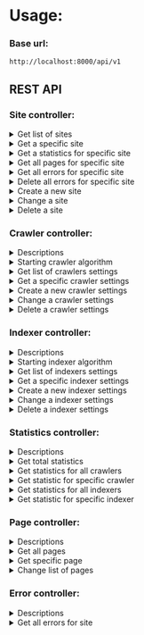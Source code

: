 Usage:
====
### Base url:
```
http://localhost:8000/api/v1
```

## REST API
### Site controller:
<details>
 <summary>Get list of sites</summary>

#### **Request**:
```
GET /site

{ base url }/site
 ```
#### **Response**:
```
[
    {
        "id": 1,
        "status": "INDEXED",
        "path": "https://mysite.com/",
        "name": "My first site"
    },
    {
        "id": 2,
        "status": "SAVED",
        "path": "https://mysecondsite.com/",
        "name": "My second site"
    }
]
 ```
#### **Exceptions**:
```

```
</details>

<details>
 <summary>Get a specific site</summary>

#### **Request**:
```
GET /site/{id}

{ base url }/site/{id}
 ```
#### **Response**:
```
{
    "id": 1,
    "status": "INDEXED",
    "statusTime": "2022-01-28 18:19:01",
    "path": "https://mysite.com/",
    "name": "MySite",
    "crawlerId": 1,
    "indexerId": 1
}
 ```
#### **Exceptions**:
```
Site with id: {id} not found
```
</details>

<details>
 <summary>Get a statistics for specific site </summary>

#### **Request**:
```
GET /site/{id}/stat

{ base url }/site/{id}/stat
 ```
#### **Response**:
```
Not implemented yet
 ```
#### **Exceptions**:
```
Not implemented yet
```
</details>

<details>
 <summary>Get all pages for specific site </summary>

#### **Request**:
```
GET /site/{id}/page

{ base url }/site/{id}/page
 ```
#### **Response**:
```
Not implemented yet
 ```
#### **Exceptions**:
```
Not implemented yet
```
</details>

<details>
 <summary>Get all errors for specific site </summary>

#### **Request**:
```
GET /site/{id}/error

{ base url }/site/{id}/error
 ```
#### **Response**:
```
Not implemented yet
 ```
#### **Exceptions**:
```
Not implemented yet
```
</details>

<details>
 <summary>Delete all errors for specific site </summary>

#### **Request**:
```
DELETE /site/{id}/error

{ base url }/site/{id}/error
 ```
#### **Response**:
```
Not implemented yet
 ```
#### **Exceptions**:
```
Not implemented yet
```
</details>

<details>
 <summary>Create a new site</summary>

#### **Request**:
```
POST /site

{ base url }/site

{
    "path":"https://mysite.com/",
    "name":"MySite"
}
 ```
#### **Response**:
```
{
    "id": 1,
    "status": "INORDER",
    "statusTime": "2022-01-30 14:08:52",
    "path": "https://mysite.com/",
    "name": "MySite",
    "crawlerId": 1,
    "indexerId": 1
}
 ```
#### **Exceptions**:
```
Site with path: https://mysite.com/ already has existed

Site with name: MySite already has existed

Validation failed for object='siteDto'. Error count: 
```
</details>

<details>
 <summary>Change a site</summary>

#### **Request**:
```
PUT /site/{id}

{ base url }/site/{id}

{
    "name": "NotMySite",
    "crawlerId": 2,
    "indexerId": 2
}
 ```
#### **Response**:
```
{
    "id": 1,
    "status": "INORDER",
    "statusTime": "2022-01-30 14:08:52",
    "path": "https://mysite.com/",
    "name": "NotMySite",
    "crawlerId": 2,
    "indexerId": 2
}
 ```
#### **Exceptions**:
```
Site with id: {id} not found

Site with name: NotMySite already has existed

Crawler preset with id: {crawlerId} not found

Indexer preset with id: {indexerId} not found

Validation failed for object='siteDto'. Error count: 
```
</details>

<details>
 <summary>Delete a site</summary>

#### **Request**:
```
DELETE /site/{id}

{ base url }/site/{id}
 ```
#### **Response**:
```
{id}
 ```
#### **Exceptions**:
```
Site with id: {id} not found
```
</details>

### Crawler controller:
<details><summary>Descriptions</summary>
Crawler - this is algorithm which walking on the site tree and save content on local database.

We can set up a few parameters:
- `preset`
    - boolean flag that indicates if the setting is a preset
- `presetName`
    - name of preset
- `description`
    - description of preset
- `parallelism`
    - level of parallelism when crawler's working. `parallelism >= 1`
- `timeout`
    - time in microseconds before crawler can skip page if page not available `timeout >= 0`
- `delay`
    - time in microseconds between fetch two pages `delay >= 0`
- `reconnect`
    - amount of try fetch page before crawler can skip page if page not available `reconnect >= 1`
- `userAgent`
    - just User Agent
- `referrer`
    - referrer address

Default parameters:
- `preset = true`
- `presetName = default`
- `description = default`
- `parallelism = 4`
- `timeout = 5000`
- `delay = 100`
- `reconnect = Mozilla/5.0 (Windows NT 10.0; Win64; x64) AppleWebKit/537.36 (KHTML, like Gecko) Chrome/96.0.4664.45 Safari/537.36`
- `userAgent = https://www.google.com`
- `referrer = 1`

Default parameters are automatically set when adding all new sites.
</details>

<details><summary>Starting crawler algorithm</summary>

This request starting crawler algorithm which will be walked on site tree, parse and save content on local database.

#### **Request**:
```
GET /crawler/start/{id}

{ base url }/crawler/start/{id}
 ``` 
#### **Response**:
```
Start saving for id: {id}
 ```
#### **Exceptions**:
```
Site with id: {id} not found

Saving or indexing for site https://mysite.ru/ has already started
```
</details>

<details><summary>Get list of crawlers settings</summary>

#### **Request**:
```
GET /crawler

{ base url }/crawler
 ```
#### **Response**:
```
[
    {
        "id": 1,
        "preset": true,
        "presetName": "default"
    },
    {
        "id": 2,
        "preset": false,
        "presetName": "test"
    }
]
 ```
#### **Exceptions**:
```
```
</details>

<details>
 <summary>Get a specific crawler settings</summary>

#### **Request**:
```
GET /crawler/{id}

{ base url }/crawler/{id}
 ```
#### **Response**:
```
{
    "id": 1,
    "preset": true,
    "presetName": "default",
    "description": "default",
    "parallelism": 4,
    "timeout": 5000,
    "delay": 100,
    "reconnect": 1,
    "userAgent": "Mozilla/5.0 (Windows NT 10.0; Win64; x64) AppleWebKit/537.36 (KHTML, like Gecko) Chrome/96.0.4664.45 Safari/537.36",
    "referrer": "https://www.google.com"
}
 ```
#### **Exceptions**:
```
Crawler preset with id: {id} not found
```
</details>

<details>
 <summary>Create a new crawler settings</summary>

#### **Request**:
```
POST /crawler

{ base url }/crawler

{
    "preset": false,
    "presetName": "test",
    "description": "test",
    "parallelism": 8,
    "timeout": 2000,
    "delay": 1000,
    "reconnect": 5,
    "userAgent": "Google Chrome",
    "referrer": "https://www.yandex.ru"
}
 ```
#### **Response**:
```
{
    "id": 2,
    "preset": false,
    "presetName": "test",
    "description": "test",
    "parallelism": 8,
    "timeout": 2000,
    "delay": 1000,
    "reconnect": 5,
    "userAgent": "Google Chrome",
    "referrer": "https://www.yandex.ru"
}
 ```
#### **Exceptions**:
```
Crawler preset with name: test already has existed

Validation failed for object='crawlerSettingsDto'. Error count: 
```
</details>

<details>
 <summary>Change a crawler settings</summary>

#### **Request**:
```
PUT /crawler/{id}

{ base url }/crawler/{id}

{
    "preset": true,
    "presetName": "newName",
    "description": "new description",
    "parallelism": 4,
    "timeout": 5000,
    "delay": 0,
    "reconnect": 1,
    "userAgent": "Mozilla/5.0 (Windows NT 10.0; Win64; x64) AppleWebKit/537.36 (KHTML, like Gecko) Chrome/96.0.4664.45 Safari/537.36",
    "referrer": "https://www.google.com"
}
 ```
#### **Response**:
```
{
    "id": 1,
    "preset": true,
    "presetName": "newName",
    "description": "new description",
    "parallelism": 4,
    "timeout": 5000,
    "delay": 0,
    "reconnect": 1,
    "userAgent": "Mozilla/5.0 (Windows NT 10.0; Win64; x64) AppleWebKit/537.36 (KHTML, like Gecko) Chrome/96.0.4664.45 Safari/537.36",
    "referrer": "https://www.google.com"
}
 ```
#### **Exceptions**:
```
Crawler preset with name: newName already has existed

Crawler preset with id: {id} not found

Validation failed for object='crawlerSettingsDto'. Error count: 
```
</details>

<details>
 <summary>Delete a crawler settings</summary>

#### **Request**:
```
DELETE /crawler/{id}

{ base url }/crawler/{id}
 ```
#### **Response**:
```
{id}
 ```
#### **Exceptions**:
```
Crawler preset with id: {id} not found

Crawler settings with id {id} cannot be removed. Reason: there are sites with current settings
```
</details>

### Indexer controller:
<details><summary>Descriptions</summary>
Indexer - this is algorithm which parsing page from local database and create lemmas and index.

We can set up a few parameters:
- `preset`
    - boolean flag that indicates if the setting is a preset
- `presetName`
    - name of preset
- `description`
    - description of preset
- `selectors`
    - list of `html`-tags, that will be used during the algorithm, split symbol `,`
- `weights`
    - list of weight coefficient, that will be used during the calculation of the relevance of the lemma, split symbol `,`

Default parameters:
- `preset = true`
- `presetName = default`
- `description = default`
- `selectors = title,body`
- `weights = 1,0.8`

Default parameters are automatically set when adding all new sites.
</details>

<details><summary>Starting indexer algorithm</summary>

This request starting indexer algorithm which will be parsed page from local database, create lemmas and index.

#### **Request**:
```
GET /indexer/start/{id}

{ base url }/indexer/start/{id}
 ``` 
#### **Response**:
```
Start indexing for id: {id}
 ```
#### **Exceptions**:
```
Site with id: {id} not found

Saving or indexing for site https://mysite.ru/ has already started
```
</details>

<details><summary>Get list of indexers settings</summary>

#### **Request**:
```
GET /indexer

{ base url }/indexer
 ```
#### **Response**:
```
[
    {
        "id": 1,
        "preset": true,
        "presetName": "default"
    },
    {
        "id": 2,
        "preset": false,
        "presetName": "test"
    }
]
 ```
#### **Exceptions**:
```
```
</details>

<details>
 <summary>Get a specific indexer settings</summary>

#### **Request**:
```
GET /indexer/{id}

{ base url }/indexer/{id}
 ```
#### **Response**:
```
{
    "id": 1,
    "preset": true,
    "presetName": "default",
    "description": "default",
    "selectorWeight": {
        "body": 0.8,
        "title": 1.0
    }
}
 ```
#### **Exceptions**:
```
Indexer preset with id: {id} not found
```
</details>

<details>
 <summary>Create a new indexer settings</summary>

#### **Request**:
```
POST /indexer

{ base url }/indexer

{
    "preset": true,
    "presetName": "test",
    "description": "test",
    "selectorWeight": {
        "body": 0.5,
        "title": 1.0,
        "head": 2.0
    }
}
 ```
#### **Response**:
```
{
    "id": 2,
    "preset": true,
    "presetName": "test",
    "description": "test",
    "selectorWeight": {
        "body": 0.5,
        "title": 1.0,
        "head": 2.0
    }
}
 ```
#### **Exceptions**:
```
Indexer preset with name: test already has existed

Validation failed for object='indexerSettingsDto'. Error count:
```
</details>

<details>
 <summary>Change a indexer settings</summary>

#### **Request**:
```
PUT /indexer/{id}

{ base url }/indexer/{id}

{
    "preset": true,
    "presetName": "newName",
    "description": "New description",
    "selectorWeight": {
        "body": 0.5,
        "title": 1.0,
        "head": 2.0
    }
}
 ```
#### **Response**:
```
{
    "id": 1,
    "preset": true,
    "presetName": "newName",
    "description": "New description",
    "selectorWeight": {
        "head": 2.0,
        "body": 0.5,
        "title": 1.0
    }
}
 ```
#### **Exceptions**:
```
Indexer preset with id: {id} not found

Indexer preset with name: newName already has existed

Validation failed for object='indexerSettingsDto'. Error count:
```
</details>

<details>
 <summary>Delete a indexer settings</summary>

#### **Request**:
```
DELETE /indexer/{id}

{ base url }/indexer/{id}
 ```
#### **Response**:
```
{id}
 ```
#### **Exceptions**:
```
Indexer preset with id: {id} not found

Indexer settings with id {id} cannot be removed. Reason: there are sites with current settings
```
</details>

### Statistics controller:
<details><summary>Descriptions</summary>
Can return a few types of statistics
</details>

<details><summary>Get total statistics</summary>

#### **Request**:
```
GET /stat

{ base url }/stat
 ``` 
#### **Response**:
```
Not implemented yet
 ```
#### **Exceptions**:
```
Not implemented yet
```
</details>

<details><summary>Get statistics for all crawlers</summary>

#### **Request**:
```
GET /stat/crawler

{ base url }/stat/crawler
 ```
#### **Response**:
```
Not implemented yet
 ```
#### **Exceptions**:
```
Not implemented yet
```
</details>

<details><summary>Get statistic for specific crawler</summary>

#### **Request**:
```
GET /stat/crawler/{id}

{ base url }/stat/crawler/{id}
 ```
#### **Response**:
```
Not implemented yet
 ```
#### **Exceptions**:
```
Not implemented yet
```
</details>

<details><summary>Get statistics for all indexers</summary>

#### **Request**:
```
GET /stat/indexer

{ base url }/stat/indexer
 ```
#### **Response**:
```
Not implemented yet
 ```
#### **Exceptions**:
```
Not implemented yet
```
</details>

<details><summary>Get statistic for specific indexer</summary>

#### **Request**:
```
GET /stat/indexer/{id}

{ base url }/stat/indexer/{id}
 ```
#### **Response**:
```
Not implemented yet
 ```
#### **Exceptions**:
```
Not implemented yet
```
</details>

### Page controller:
<details><summary>Descriptions</summary>
Descriptions
</details>

<details><summary>Get all pages</summary>

#### **Request**:
```
GET /page

{ base url }/page
 ``` 
#### **Response**:
```
Not implemented yet
 ```
#### **Exceptions**:
```
Not implemented yet
```
</details>

<details><summary>Get specific page</summary>

#### **Request**:
```
GET /page/{id}

{ base url }/page/{id}
 ```
#### **Response**:
```
Not implemented yet
 ```
#### **Exceptions**:
```
Not implemented yet
```
</details>

<details><summary>Change list of pages</summary>

#### **Request**:
```
PUT /page

{ base url }/page
 ```
#### **Response**:
```
Not implemented yet
 ```
#### **Exceptions**:
```
Not implemented yet
```
</details>

### Error controller:
<details><summary>Descriptions</summary>
Get some information about errors
</details>

<details><summary>Get all errors for site</summary>

#### **Request**:
```
GET /error

{ base url }/error
 ``` 
#### **Response**:
```
[
    {
        "id": 1,
        "text": "Unhandled content type. Must be text/*, application/xml, or application/*+xml",
        "errorTime": "2022-02-09 19:52:32",
        "pagePath": "https://mysite.ru/blog/"
    }
]
 ```
#### **Exceptions**:
```
```
</details>
